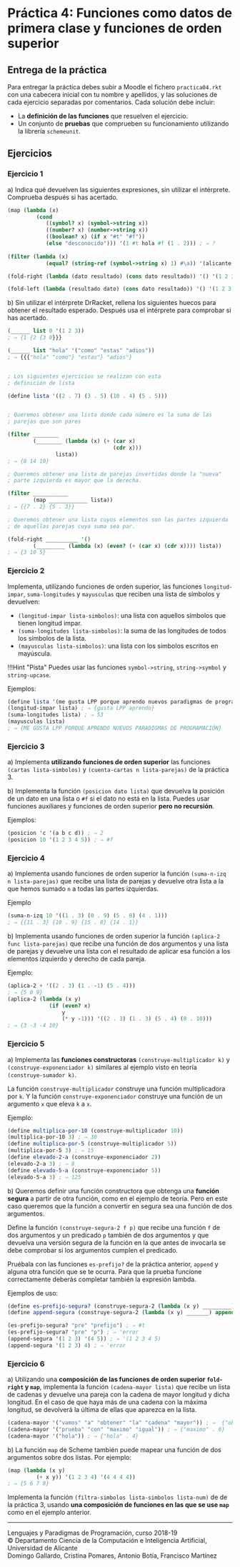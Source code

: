 # Práctica 4: Funciones como datos de primera clase y funciones de orden superior

## Entrega de la práctica

Para entregar la práctica debes subir a Moodle el fichero
`practica04.rkt` con una cabecera inicial con tu nombre y apellidos, y
las soluciones de cada ejercicio separadas por comentarios. Cada
solución debe incluir:

- La **definición de las funciones** que resuelven el ejercicio.
- Un conjunto de **pruebas** que comprueben su funcionamiento
  utilizando la librería `schemeunit`.
  

## Ejercicios

### Ejercicio 1 ###

a) Indica qué devuelven las siguientes expresiones, sin utilizar el
intérprete. Comprueba después si has acertado.

```scheme
(map (lambda (x)
         (cond 
            ((symbol? x) (symbol->string x))
            ((number? x) (number->string x))
            ((boolean? x) (if x "#t" "#f"))
            (else "desconocido"))) '(1 #t hola #f (1 . 2))) ; ⇒ ?
         
(filter (lambda (x) 
            (equal? (string-ref (symbol->string x) 1) #\a)) '(alicante barcelona madrid almería)) ; ⇒ ?

(fold-right (lambda (dato resultado) (cons dato resultado)) '() '(1 2 3 4 5)) ; ⇒ ?

(fold-left (lambda (resultado dato) (cons dato resultado)) '() '(1 2 3 4 5)) ; ⇒ ?
```

b) Sin utilizar el intérprete DrRacket, rellena los siguientes huecos
para obtener el resultado esperado. Después usa el intérprete para
comprobar si has acertado.


```scheme 
(______ list 0 '(1 2 3))
; ⇒ {1 {2 {3 0}}}

(______ list "hola" '("como" "estas" "adios"))
; ⇒ {{{"hola" "como"} "estas"} "adios"}


; Los siguientes ejercicios se realizan con esta
; definición de lista

(define lista '((2 . 7) (3 . 5) (10 . 4) (5 . 5)))


; Queremos obtener una lista donde cada número es la suma de las
; parejas que son pares

(filter ________
        (________ (lambda (x) (+ (car x)
                                 (cdr x)))
               lista))
; ⇒ {8 14 10}

; Queremos obtener una lista de parejas invertidas donde la "nueva"
; parte izquierda es mayor que la derecha.

(filter ___________
        (map ____________ lista))
; ⇒ {{7 . 2} {5 . 3}}

; Queremos obtener una lista cuyos elementos son las partes izquierda
; de aquellas parejas cuya suma sea par.

(fold-right __________ '()
        (_________ (lambda (x) (even? (+ (car x) (cdr x)))) lista))
; ⇒ {3 10 5}
```


### Ejercicio 2 ###

Implementa, utilizando funciones de orden superior, las funciones
`longitud-impar`, `suma-longitudes` y `mayusculas` que reciben una
lista de símbolos y devuelven:

- `(longitud-impar lista-simbolos)`: una lista con aquellos símbolos
  que tienen longitud impar.
- `(suma-longitudes lista-simbolos)`: la suma de las longitudes
  de todos los símbolos de la lista.
- `(mayusculas lista-simbolos)`: una lista con los símbolos escritos
  en mayúscula.

!!!Hint "Pista" 
    Puedes usar las funciones `symbol->string`, `string->symbol` y
    `string-upcase`.

Ejemplos:

```scheme
(define lista '(me gusta LPP porque aprendo nuevos paradigmas de programación)
(longitud-impar lista) ; ⇒ {gusta LPP aprendo}
(suma-longitudes lista) ; ⇒ 53
(mayusculas lista)
; ⇒ {ME GUSTA LPP PORQUE APRENDO NUEVOS PARADIGMAS DE PROGRAMACIÓN}
```


### Ejercicio 3 ###

a) Implementa **utilizando funciones de orden superior** las funciones
`(cartas lista-simbolos)` y `(cuenta-cartas n lista-parejas)` de la
práctica 3.

b) Implementa la función `(posicion dato lista)` que devuelva la
posición de un dato en una lista o `#f` si el dato no está en la
lista. Puedes usar funciones auxiliares y funciones de orden
superior **pero no recursión**.

Ejemplos:

```scheme
(posicion 'c '(a b c d)) ; ⇒ 2
(posicion 10 '(1 2 3 4 5)) ; ⇒ #f
```

### Ejercicio 4 ###


a) Implementa usando funciones de orden superior la función `(suma-n-izq n
lista-parejas)` que recibe una lista de parejas y devuelve otra lista
a la que hemos sumado `n` a todas las partes izquierdas.

Ejemplo

```scheme
(suma-n-izq 10 '((1 . 3) (0 . 9) (5 . 8) (4 . 1)))
; ⇒ {{11 . 3} {10 . 9} {15 . 8} {14 . 1}}
```


b) Implementa usando funciones de orden superior la función `(aplica-2 func
lista-parejas)` que recibe una función de dos argumentos y una lista
de parejas y devuelve una lista con el resultado de aplicar esa
función a los elementos izquierdo y derecho de cada pareja.

Ejemplo:

```scheme
(aplica-2 + '((2 . 3) (1 . -1) (5 . 4)))
; ⇒ {5 0 9}
(aplica-2 (lambda (x y)
             (if (even? x)
                 y
                 (* y -1))) '((2 . 3) (1 . 3) (5 . 4) (8 . 10)))
; ⇒ {3 -3 -4 10}
```


### Ejercicio 5 ###

a) Implementa las **funciones constructoras** `(construye-multiplicador k)` y
`(construye-exponenciador k)` similares al ejemplo visto en teoría
`(construye-sumador k)`.

La función `construye-multiplicador` construye una función multiplicadora
por `k`. Y la función `construye-exponenciador` construye una función de un
argumento `x` que eleva `k` a `x`.


Ejemplo:

```scheme
(define multiplica-por-10 (construye-multiplicador 10))
(multiplica-por-10 3) ; ⇒ 30
(define multiplica-por-5 (construye-multiplicador 5))
(multiplica-por-5 3) ; ⇒ 15
(define elevado-2-a (construye-exponenciador 2))
(elevado-2-a 3) ; ⇒ 8
(define elevado-5-a (construye-exponenciador 5))
(elevado-5-a 3) ; ⇒ 125
```

b) Queremos definir una función constructora que obtenga una **función
segura** a partir de otra función, como en el ejemplo de teoría. Pero
en este caso queremos que la función a convertir en segura sea una
función de dos argumentos.

Define la función `(construye-segura-2 f p)` que recibe una
función `f` de dos argumentos y un predicado `p` también de dos
argumentos y que devuelva una versión segura de la función en la que
antes de invocarla se debe comprobar si los argumentos cumplen el
predicado.

Pruébala con las funciones `es-prefijo?` de la práctica anterior,
`append` y alguna otra función que se te ocurra. Para que la prueba
funcione correctamente deberás completar también la expresión lambda.

Ejemplos de uso:

```scheme
(define es-prefijo-segura? (construye-segura-2 (lambda (x y) _________) es-prefijo?))
(define append-segura (construye-segura-2 (lambda (x y) _______) append))

(es-prefijo-segura? "pre" "prefijo") ; ⇒ #t
(es-prefijo-segura? "pre" "p") ; ⇒ 'error
(append-segura '(1 2 3) '(4 5)) ; ⇒ '(1 2 3 4 5)
(append-segura '(1 2 3) 4) ; ⇒ 'error
```


### Ejercicio 6 ###

a) Utilizando una **composición de las funciones de orden superior
`fold-right` y `map`**, implementa la función `(cadena-mayor lista)` que
recibe un lista de cadenas y devuelve una pareja con la cadena de
mayor longitud y dicha longitud.  En el caso de que haya más de una
cadena con la máxima longitud, se devolverá la última de ellas que
aparezca en la lista.

```scheme
(cadena-mayor '("vamos" "a" "obtener" "la" "cadena" "mayor")) ; ⇒  {"obtener" . 7}  
(cadena-mayor '("prueba" "con" "maximo" "igual")) ; ⇒ {"maximo" . 6} 
(cadena-mayor '("hola")) ; ⇒ {"hola" . 4} 
``` 

b) La función `map` de Scheme también puede mapear una función de dos
argumentos sobre dos listas. Por ejemplo:

```scheme
(map (lambda (x y)
         (+ x y)) '(1 2 3 4) '(4 4 4 4))
; ⇒ {5 6 7 8}
```

Implementa la función `(filtra-simbolos lista-simbolos lista-num)` de
de la práctica 3, usando **una composición de funciones en las que se
use `map`** como en el ejemplo anterior.


----

Lenguajes y Paradigmas de Programación, curso 2018-19  
© Departamento Ciencia de la Computación e Inteligencia Artificial, Universidad de Alicante  
Domingo Gallardo, Cristina Pomares, Antonio Botía, Francisco Martínez
